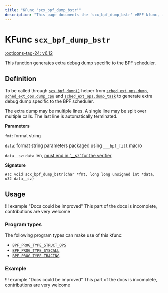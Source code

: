 ```yaml
---
title: "KFunc 'scx_bpf_dump_bstr'"
description: "This page documents the 'scx_bpf_dump_bstr' eBPF kfunc, including its definition, usage, program types that can use it, and examples."
---
```

# KFunc `scx_bpf_dump_bstr`

<!-- [FEATURE_TAG](scx_bpf_dump_bstr) -->
[:octicons-tag-24: v6.12](https://github.com/torvalds/linux/commit/07814a9439a3b03d79a1001614b5bc1cab69bcec)
<!-- [/FEATURE_TAG] -->

This function generates extra debug dump specific to the BPF scheduler.

## Definition

To be called through [`scx_bpf_dump()`](https://github.com/torvalds/linux/blob/07814a9439a3b03d79a1001614b5bc1cab69bcec/tools/sched_ext/include/scx/common.bpf.h#L105) helper from [`sched_ext_ops.dump`](../program-type/BPF_PROG_TYPE_STRUCT_OPS/sched_ext_ops.md#dump), [`sched_ext_ops.dump_cpu`](../program-type/BPF_PROG_TYPE_STRUCT_OPS/sched_ext_ops.md#dump_cpu) and [`sched_ext_ops.dump_task`](../program-type/BPF_PROG_TYPE_STRUCT_OPS/sched_ext_ops.md#dump_task) to generate extra debug dump specific to the BPF scheduler.

The extra dump may be multiple lines. A single line may be split over multiple calls. The last line is automatically terminated.

**Parameters**

`fmt`: format string

`data`: format string parameters packaged using [`___bpf_fill`](../../ebpf-library/libbpf/ebpf/___bpf_fill.md) macro

`data__sz`: `data` len, [must end in '__sz' for the verifier](../concepts/kfuncs.md#__sz-annotation)



**Signature**

<!-- [KFUNC_DEF] -->
`#!c void scx_bpf_dump_bstr(char *fmt, long long unsigned int *data, u32 data__sz)`
<!-- [/KFUNC_DEF] -->

## Usage

!!! example "Docs could be improved"
    This part of the docs is incomplete, contributions are very welcome

### Program types

The following program types can make use of this kfunc:

<!-- [KFUNC_PROG_REF] -->
- [`BPF_PROG_TYPE_STRUCT_OPS`](../program-type/BPF_PROG_TYPE_STRUCT_OPS.md)
- [`BPF_PROG_TYPE_SYSCALL`](../program-type/BPF_PROG_TYPE_SYSCALL.md)
- [`BPF_PROG_TYPE_TRACING`](../program-type/BPF_PROG_TYPE_TRACING.md)
<!-- [/KFUNC_PROG_REF] -->

### Example

!!! example "Docs could be improved"
    This part of the docs is incomplete, contributions are very welcome

